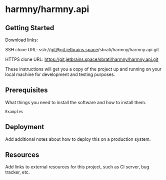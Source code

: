 # harmny/harmny.api



## Getting Started

Download links:

SSH clone URL: ssh://git@git.jetbrains.space/sbrati/harmny/harmny.api.git

HTTPS clone URL: https://git.jetbrains.space/sbrati/harmny/harmny.api.git



These instructions will get you a copy of the project up and running on your local machine for development and testing purposes.

## Prerequisites

What things you need to install the software and how to install them.

```
Examples
```

## Deployment

Add additional notes about how to deploy this on a production system.

## Resources

Add links to external resources for this project, such as CI server, bug tracker, etc.
